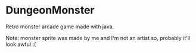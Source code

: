 # DungeonMonster
Retro monster arcade game made with java.

Note: monster sprite was made by me and I'm not an artist so, probably it'll look awful :(
